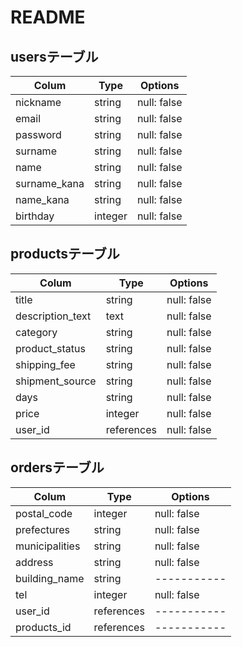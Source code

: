# README

## usersテーブル

| Colum            | Type       | Options     |
| ---------------- | ---------- | ----------- |
| nickname         | string     | null: false |
| email            | string     | null: false |
| password         | string     | null: false |
| surname          | string     | null: false |
| name             | string     | null: false |
| surname_kana     | string     | null: false |
| name_kana        | string     | null: false |
| birthday         | integer    | null: false |

## productsテーブル

| Colum            | Type       | Options     |
| ---------------- | ---------- | ----------- |
| title            | string     | null: false |
| description_text | text       | null: false |
| category         | string     | null: false |
| product_status   | string     | null: false |
| shipping_fee     | string     | null: false |
| shipment_source  | string     | null: false |
| days             | string     | null: false |
| price            | integer    | null: false |
| user_id          | references | null: false |

## ordersテーブル

| Colum            | Type       | Options     |
| ---------------- | ---------- | ----------- |
| postal_code      | integer    | null: false |
| prefectures      | string     | null: false |
| municipalities   | string     | null: false |
| address          | string     | null: false |
| building_name    | string     | ----------- |
| tel              | integer    | null: false |
| user_id          | references | ----------- |
| products_id      | references | ----------- |